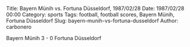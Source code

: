 Title: Bayern Münih vs. Fortuna Düsseldorf, 1987/02/28
Date: 1987/02/28 00:00
Category: sports
Tags: football, football scores, Bayern Münih, Fortuna Düsseldorf
Slug: bayern-munih-vs-fortuna-dusseldorf
Author: carbonero


Bayern Münih 3 - 0 Fortuna Düsseldorf
